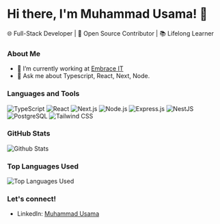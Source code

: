 # Hi there, I'm Muhammad Usama! 👋

🌐 Full-Stack Developer | 🚀 Open Source Contributor | 📚 Lifelong Learner

### About Me

- 🔭 I’m currently working at [Embrace IT](https://www.embrace-it.com/)
- 💬 Ask me about Typescript, React, Next, Node.

### Languages and Tools

![TypeScript](https://img.shields.io/badge/-TypeScript-black?style=flat-square&logo=typescript)
![React](https://img.shields.io/badge/-React-black?style=flat-square&logo=react)
![Next.js](https://img.shields.io/badge/-Next.js-black?style=flat-square&logo=next.js)
![Node.js](https://img.shields.io/badge/-Node.js-black?style=flat-square&logo=node.js)
![Express.js](https://img.shields.io/badge/-Express.js-black?style=flat-square&logo=express)
![NestJS](https://img.shields.io/badge/-NestJS-black?style=flat-square&logo=nestjs)
![PostgreSQL](https://img.shields.io/badge/-PostgreSQL-black?style=flat-square&logo=postgresql)
![Tailwind CSS](https://img.shields.io/badge/-Tailwind_CSS-black?style=flat-square&logo=tailwind-css)

### GitHub Stats

![Github Stats](https://github-readme-stats.vercel.app/api?username=muhammadusamaawan&show_icons=true&hide_rank=true)

### Top Languages Used

![Top Languages Used](https://github-readme-stats.vercel.app/api/top-langs/?username=muhammadusamaawan&exclude_repo=chat-docs&layout=compact)

### Let's connect!

- LinkedIn: [Muhammad Usama](https://www.linkedin.com/in/muhammad-usama-704400192/)
